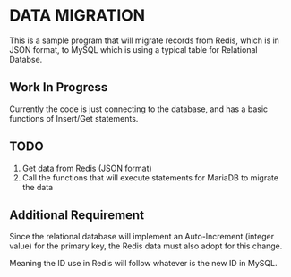 # DATA MIGRATION

This is a sample program that will migrate records from Redis, which is in JSON format, to MySQL which is using a typical table for Relational Databse.

## Work In Progress

Currently the code is just connecting to the database, and has a basic functions of Insert/Get statements.

## TODO

1. Get data from Redis (JSON format)
3. Call the functions that will execute statements for MariaDB to migrate the data

## Additional Requirement

Since the relational database will implement an Auto-Increment (integer value) for the primary key, the Redis data must also adopt for this change.

Meaning the ID use in Redis will follow whatever is the new ID in MySQL.